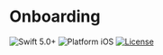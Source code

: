 # Onboarding

![Swift 5.0+](https://img.shields.io/badge/Swift-4.2%2B-orange.svg)
![Platform iOS](https://img.shields.io/badge/Platform-iOS-blue.svg)
[![License](https://img.shields.io/cocoapods/l/Moran.svg?style=flat)](https://cocoapods.org/pods/Moran)
